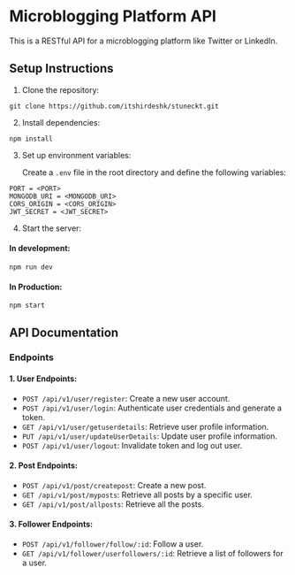 # Microblogging Platform API

This is a RESTful API for a microblogging platform like Twitter or LinkedIn.

## Setup Instructions

1. Clone the repository:

```
git clone https://github.com/itshirdeshk/stuneckt.git
```

2. Install dependencies:

```
npm install
```

3. Set up environment variables:

   Create a `.env` file in the root directory and define the following variables:

```
PORT = <PORT>
MONGODB_URI = <MONGODB_URI>
CORS_ORIGIN = <CORS_ORIGIN>
JWT_SECRET = <JWT_SECRET>
```

4. Start the server:
#### In development:
```
npm run dev
```
#### In Production:
```
npm start
```

## API Documentation

### Endpoints

#### 1. User Endpoints:

- `POST /api/v1/user/register`: Create a new user account.
- `POST /api/v1/user/login`: Authenticate user credentials and generate a token.
- `GET /api/v1/user/getuserdetails`: Retrieve user profile information.
- `PUT /api/v1/user/updateUserDetails`: Update user profile information.
- `POST /api/v1/user/logout`: Invalidate token and log out user.

#### 2. Post Endpoints:

- `POST /api/v1/post/createpost`: Create a new post.
- `GET /api/v1/post/myposts`: Retrieve all posts by a specific user.
- `GET /api/v1/post/allposts`: Retrieve all the posts.

#### 3. Follower Endpoints:

- `POST /api/v1/follower/follow/:id`: Follow a user.
- `GET /api/v1/follower/userfollowers/:id`: Retrieve a list of followers for a user.
